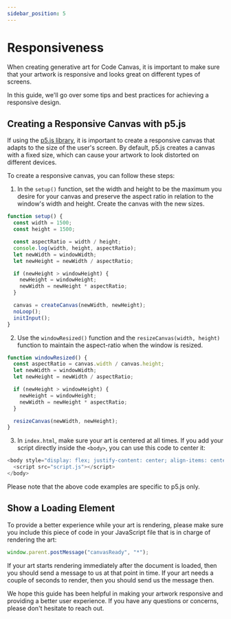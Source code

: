 ```yaml
---
sidebar_position: 5
---
```


# Responsiveness

When creating generative art for Code Canvas, it is important to make sure that your artwork is responsive and looks
great on different types of screens. 

In this guide, we'll go over some tips and best practices for achieving a responsive design.

## Creating a Responsive Canvas with p5.js

If using the [p5.js library](https://p5js.org/), it is important to create a responsive canvas that adapts to the size
of the user's screen. By default, p5.js creates a canvas with a fixed size, which can cause your artwork to look 
distorted on different devices.

To create a responsive canvas, you can follow these steps:

1. In the `setup()` function, set the width and height to be the maximum you desire for your canvas and preserve the aspect ratio in relation to the window's width and height. Create the canvas with the new sizes.

```javascript
function setup() {
  const width = 1500;
  const height = 1500;

  const aspectRatio = width / height;
  console.log(width, height, aspectRatio);
  let newWidth = windowWidth;
  let newHeight = newWidth / aspectRatio;

  if (newHeight > windowHeight) {
    newHeight = windowHeight;
    newWidth = newHeight * aspectRatio;
  }

  canvas = createCanvas(newWidth, newHeight);
  noLoop();
  initInput();
}

```

2. Use the `windowResized()` function and the `resizeCanvas(width, height)` function to maintain the aspect-ratio 
when the window is resized.

```javascript
function windowResized() {
  const aspectRatio = canvas.width / canvas.height;
  let newWidth = windowWidth;
  let newHeight = newWidth / aspectRatio;

  if (newHeight > windowHeight) {
    newHeight = windowHeight;
    newWidth = newHeight * aspectRatio;
  }

  resizeCanvas(newWidth, newHeight);
}
```

3. In `index.html`, make sure your art is centered at all times. If you add your script directly inside the `<body>`, 
you can use this code to center it:

```javascript
<body style="display: flex; justify-content: center; align-items: center; background: transparent; height: 100vh; width: 100vw;">
  <script src="script.js"></script>
</body>

```

Please note that the above code examples are specific to p5.js only.

## Show a Loading Element

To provide a better experience while your art is rendering, please make sure you include this piece of code in your 
JavaScript file that is in charge of rendering the art:

```javascript
window.parent.postMessage("canvasReady", "*");
```

If your art starts rendering immediately after the document is loaded, then you should send a message to us at 
that point in time. If your art needs a couple of seconds to render, then you should send us the message then.

We hope this guide has been helpful in making your artwork responsive and providing a better user experience. 
If you have any questions or concerns, please don't hesitate to reach out.
